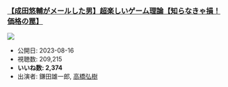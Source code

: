 ### [【成田悠輔がメールした男】超楽しいゲーム理論【知らなきゃ損！価格の罠】](https://www.youtube.com/watch?v=kfml_gzjojc)
[![](https://img.youtube.com/vi/kfml_gzjojc/sddefault.jpg)](https://www.youtube.com/watch?v=kfml_gzjojc)
-   公開日: 2023-08-16
-   視聴数: 209,215
-   **いいね数: 2,374**
-   出演者: 鎌田雄一郎, [高橋弘樹](/rehacq_fan/people/高橋弘樹 "wikilink")
